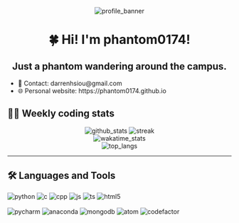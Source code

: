 <p align="center">
	<img src="https://capsule-render.vercel.app/api?type=waving&color=timeGradient&height=150&section=header&text=Phantom's%20profile%20(=^-ω-^=)&fontSize=40&fontAlignY=40&animation=twinkling" alt="profile_banner">
</p>

<h1 align="center">🍀 Hi! I'm phantom0174!</h1>

<div id="personal_info">
	<h2 align="center">Just a phantom wandering around the campus.</h2>
	<ul>
		<li> 📎 Contact: darrenhsiou@gmail.com
		<li> 🌐 Personal website: https://phantom0174.github.io
	</ul>
<div>
	
<!-- <div id="project">
	<h2 align="left">Things I'm currently working on.</h2>
	<ul>
	</ul>
</div>
 -->

<div id="status">
	<h2 align="left">👨‍💻 Weekly coding stats</h2>
	<p align="center">
		<img src="https://github-readme-stats.vercel.app/api?username=phantom0174&count_private=true&show_icons=true&theme=tokyonight" alt="github_stats">
		<img src="http://github-readme-streak-stats.herokuapp.com?user=phantom0174&theme=tokyonight&date_format=M%20j%5B%2C%20Y%5D" alt="streak">
		<br>
		<img src="https://github-readme-stats.vercel.app/api/wakatime?username=phantom0174&theme=tokyonight" alt="wakatime_stats">
		<br>
		<img src="https://github-readme-stats.vercel.app/api/top-langs/?username=phantom0174&theme=tokyonight&hide=jupyter%20notebook" alt="top_langs">
	</p>
</div>

<hr>
	
<div id="langs_and_tools">
	<h2 align="left">🛠️ Languages and Tools</h2>
	<div id="langs">
		<img src="https://icongr.am/devicon/python-original.svg?size=40" alt="python">
		<img src="https://icongr.am/devicon/c-original.svg?size=40" alt="c">
		<img src="https://icongr.am/devicon/cplusplus-original.svg?size=40" alt="cpp">
		<img src="https://icongr.am/devicon/javascript-original.svg?size=40" alt="js">
		<img src="https://icongr.am/devicon/typescript-original.svg?size=40" alt="ts">
		<img src="https://icongr.am/devicon/html5-original.svg?size=40" alt="html5">
	</div>
	<br>
	<div id="tools">
		<img src="https://icongr.am/devicon/pycharm-original.svg?size=40" alt="pycharm">
		<img src="https://icongr.am/simple/anaconda.svg?size=40&color=35d047" alt="anaconda">
		<img src="https://icongr.am/devicon/mongodb-original-wordmark.svg?size=40" alt="mongodb">
		<img src="https://icongr.am/devicon/atom-original.svg?size=40" alt="atom">
		<img src="https://icongr.am/simple/codefactor.svg?size=40&color=56f068" alt="codefactor">
	</div>
</div>
